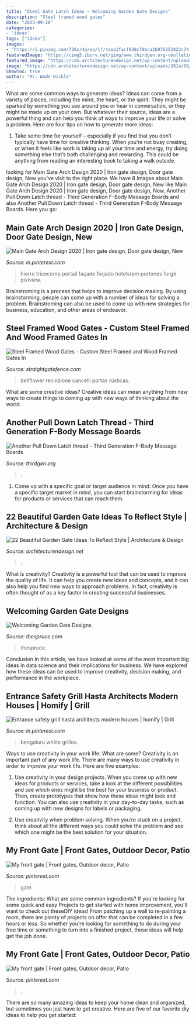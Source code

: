 ```yaml
---
title: "Steel Gate Latch Ideas ~ Welcoming Garden Gate Designs"
description: "Steel framed wood gates"
date: "2023-09-28"
categories:
- "ideas"
tags: ["ideas"]
images:
- "https://i.pinimg.com/736x/4a/ea/1f/4aea1facf6d8c79bca2b97b353822c74.jpg"
featuredImage: "https://cimg5.ibsrv.net/gimg/www.thirdgen.org-vbulletin/2000x1504/11444e74_b812_461f_9c11_9fabf7e5db89_720665599adb4822525f57f8d02aefc44adec54f.jpeg"
featured_image: "https://cdn.architecturendesign.net/wp-content/uploads/2014/08/garden-gate-4.jpg"
image: "https://cdn.architecturendesign.net/wp-content/uploads/2014/08/garden-gate-4.jpg"
ShowToc: true
author: "Mr. Wade Hickle"
---
```



What are some common ways to generate ideas?
Ideas can come from a variety of places, including the mind, the heart, or the spirit. They might be sparked by something you see around you or hear in conversation, or they might be made up on your own. But whatever their source, ideas are a powerful thing and can help you think of ways to improve your life or solve a problem. Here are four tips on how to generate more ideas: 
1. Take some time for yourself – especially if you find that you don’t typically have time for creative thinking. When you’re not busy creating, or when it feels like work is taking up all your time and energy, try doing something else that’s both challenging and rewarding. This could be anything from reading an interesting book to taking a walk outside. 

	

		
looking for Main Gate Arch Design 2020 | Iron gate design, Door gate design, New you've visit to the right place. We have 8 Images about Main Gate Arch Design 2020 | Iron gate design, Door gate design, New like Main Gate Arch Design 2020 | Iron gate design, Door gate design, New, Another Pull Down Latch thread - Third Generation F-Body Message Boards and also Another Pull Down Latch thread - Third Generation F-Body Message Boards. Here you go:
		
    
## Main Gate Arch Design 2020 | Iron Gate Design, Door Gate Design, New

<img loading=lazy src="https://i.pinimg.com/736x/ed/ae/e5/edaee583d1859ed80bab3cdae0fe975e.jpg" onerror="this.onerror=null;this.src='https://tse4.mm.bing.net/th?id=OIP.jAztca01--NsDvnmAMAzygHaJ3&amp;pid=15.1';" alt="Main Gate Arch Design 2020 | Iron gate design, Door gate design, New">

_Source: in.pinterest.com_

>hierro tricecomp portail façade forjado hotelsrem portones forgé pixiview. 

	

Brainstroming is a process that helps to improve decision making. By using brainstorming, people can come up with a number of ideas for solving a problem. Brainstroming can also be used to come up with new strategies for business, education, and other areas of endeavor.

    
## Steel Framed Wood Gates - Custom Steel Framed And Wood Framed Gates In

<img loading=lazy src="https://straightgatefence.com/wp-content/uploads/2016/02/IMG_1622.jpg" onerror="this.onerror=null;this.src='https://tse3.mm.bing.net/th?id=OIP.Xhoq9GVl7ISl0sUR3mhFOwHaLC&amp;pid=15.1';" alt="Steel Framed Wood Gates - Custom Steel Framed and Wood Framed Gates In">

_Source: straightgatefence.com_

>bellflower recinzione cancelli portas rústicas. 

	

What are some creative ideas?
Creative ideas can mean anything from new ways to create things to coming up with new ways of thinking about the world.

    
## Another Pull Down Latch Thread - Third Generation F-Body Message Boards

<img loading=lazy src="https://cimg5.ibsrv.net/gimg/www.thirdgen.org-vbulletin/2000x1504/11444e74_b812_461f_9c11_9fabf7e5db89_720665599adb4822525f57f8d02aefc44adec54f.jpeg" onerror="this.onerror=null;this.src='https://tse4.mm.bing.net/th?id=OIP.jp52tRhJZNdsL6_wgsVGtgHaJ4&amp;pid=15.1';" alt="Another Pull Down Latch thread - Third Generation F-Body Message Boards">

_Source: thirdgen.org_

>. 

	

1. Come up with a specific goal or target audience in mind: Once you have a specific target market in mind, you can start brainstorming for ideas for products or services that can reach them.

    
## 22 Beautiful Garden Gate Ideas To Reflect Style | Architecture &amp; Design

<img loading=lazy src="https://cdn.architecturendesign.net/wp-content/uploads/2014/08/garden-gate-4.jpg" onerror="this.onerror=null;this.src='https://tse1.mm.bing.net/th?id=OIP.v8dIWN7tgf6sMQfllyHVpAHaKw&amp;pid=15.1';" alt="22 Beautiful Garden Gate Ideas To Reflect Style | Architecture &amp; Design">

_Source: architecturendesign.net_

>. 

	

What is creativity?
Creativity is a powerful tool that can be used to improve the quality of life. It can help you create new ideas and concepts, and it can also help you find new ways to approach problems. In fact, creativity is often thought of as a key factor in creating successful businesses.

    
## Welcoming Garden Gate Designs

<img loading=lazy src="https://www.thespruce.com/thmb/HHuwtzZ9Na9p7WjyZvNFhcHKJbY=/960x0/filters:no_upscale():max_bytes(150000):strip_icc()/Perth-86790813bed843cb9b129a0800ab8d66.jpg" onerror="this.onerror=null;this.src='https://tse3.mm.bing.net/th?id=OIP.7MRecLb1b-zCfO_1SKGRcgHaK6&amp;pid=15.1';" alt="Welcoming Garden Gate Designs">

_Source: thespruce.com_

>thespruce. 

	

Conclusion
In this article, we have looked at some of the most important big ideas in data science and their implications for business. We have explored how these ideas can be used to improve creativity, decision making, and performance in the workplace.

    
## Entrance Safety Grill Hasta Architects Modern Houses | Homify | Grill

<img loading=lazy src="https://i.pinimg.com/736x/4a/ea/1f/4aea1facf6d8c79bca2b97b353822c74.jpg" onerror="this.onerror=null;this.src='https://tse2.mm.bing.net/th?id=OIP.-psXly9VjNbMkQ2bZzxE9wHaJ3&amp;pid=15.1';" alt="Entrance safety grill hasta architects modern houses | homify | Grill">

_Source: in.pinterest.com_

>bengaluru whiite grilles. 

	

Ways to use creativity in your work life: What are some?
Creativity is an important part of any work life. There are many ways to use creativity in order to improve your work life. Here are five examples: 
1. Use creativity in your design projects. When you come up with new ideas for products or services, take a look at the different possibilities and see which ones might be the best for your business or product. Then, create prototypes that show how these ideas might look and function. You can also use creativity in your day-to-day tasks, such as coming up with new designs for labels or packaging. 

2. Use creativity when problem solving. When you’re stuck on a project, think about all the different ways you could solve the problem and see which one might be the best solution for your situation.

    
## My Front Gate | Front Gates, Outdoor Decor, Patio

<img loading=lazy src="https://i.pinimg.com/1200x/3d/92/47/3d92472c6b20ed010f47c2adc640b87c.jpg" onerror="this.onerror=null;this.src='https://tse2.mm.bing.net/th?id=OIP.ERXaHfCeBGSFcvEBZzRV0QHaJ4&amp;pid=15.1';" alt="My front gate | Front gates, Outdoor decor, Patio">

_Source: pinterest.com_

>gate. 

	

The ingredients: What are some common ingredients?
If you're looking for some quick and easy Projects to get started with home improvement, you'll want to check out theseDIY ideas! From patching up a wall to re-painting a room, there are plenty of projects on offer that can be completed in a few hours or less. So whether you're looking for something to do during your free time or something to turn into a finished project, these ideas will help get the job done.

    
## My Front Gate | Front Gates, Outdoor Decor, Patio

<img loading=lazy src="https://i.pinimg.com/736x/3d/92/47/3d92472c6b20ed010f47c2adc640b87c.jpg" onerror="this.onerror=null;this.src='https://tse3.mm.bing.net/th?id=OIP.OwtGSJ5BmVlf2BW4omr8gwHaJ3&amp;pid=15.1';" alt="My front gate | Front gates, Outdoor decor, Patio">

_Source: pinterest.com_

>. 

	

There are so many amazing ideas to keep your home clean and organized, but sometimes you just have to get creative. Here are five of our favorite diy ideas to help you get started: 

